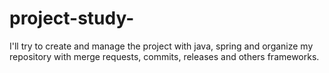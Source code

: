 # project-study-
I'll try to create and manage the project with java, spring and organize my repository with merge requests,  commits, releases and others frameworks.
